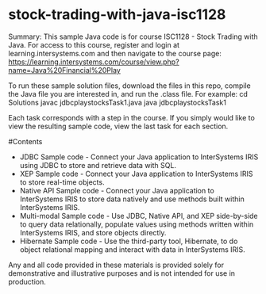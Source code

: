 # stock-trading-with-java-isc1128
Summary: This sample Java code is for course ISC1128 - Stock Trading with Java. 
For access to this course, register and login at learning.intersystems.com and then navigate to the course page: https://learning.intersystems.com/course/view.php?name=Java%20Financial%20Play

To run these sample solution files, download the files in this repo, compile the Java file you are interested in, and run the .class file.
For example:
  cd Solutions
  javac jdbcplaystocksTask1.java
  java jdbcplaystocksTask1
  
Each task corresponds with a step in the course. If you simply would like to view the resulting sample code, view the last task for each section.

#Contents
* JDBC Sample code - Connect your Java application to InterSystems IRIS using JDBC to store and retrieve data with SQL.
* XEP Sample code - Connect your Java application to InterSystems IRIS to store real-time objects.
* Native API Sample code - Connect your Java application to InterSystems IRIS to store data natively and use methods built within InterSystems IRIS.
* Multi-modal Sample code - Use JDBC, Native API, and XEP side-by-side to query data relationally, populate values using methods written within InterSystems IRIS, and store objects directly.
* Hibernate Sample code - Use the third-party tool, Hibernate, to do object relational mapping and interact with data in InterSystems IRIS.

Any and all code provided in these materials is provided solely for demonstrative and illustrative purposes and is not intended for use in production. 
